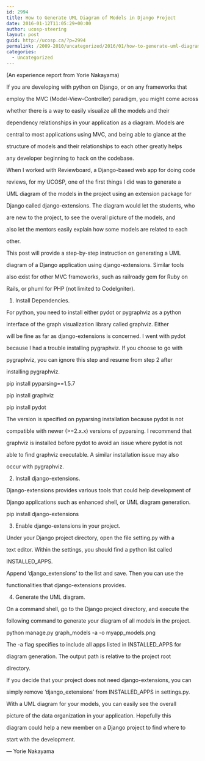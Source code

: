 ```yaml
---
id: 2994
title: How to Generate UML Diagram of Models in Django Project
date: 2016-01-12T11:05:29+00:00
author: ucosp-steering
layout: post
guid: http://ucosp.ca/?p=2994
permalink: /2009-2010/uncategorized/2016/01/how-to-generate-uml-diagram-of-models-in-django-project/
categories:
  - Uncategorized
---
```

(An experience report from Yorie Nakayama)

If you are developing with python on Django, or on any frameworks that
  
employ the MVC (Model-View-Controller) paradigm, you might come across
  
whether there is a way to easily visualize all the models and their
  
dependency relationships in your application as a diagram. Models are
  
central to most applications using MVC, and being able to glance at the
  
structure of models and their relationships to each other greatly helps
  
any developer beginning to hack on the codebase.

When I worked with Reviewboard, a Django-based web app for doing code
  
reviews, for my UCOSP, one of the first things I did was to generate a
  
UML diagram of the models in the project using an extension package for
  
Django called django-extensions. The diagram would let the students, who
  
are new to the project, to see the overall picture of the models, and
  
also let the mentors easily explain how some models are related to each
  
other.

This post will provide a step-by-step instruction on generating a UML
  
diagram of a Django application using django-extensions. Similar tools
  
also exist for other MVC frameworks, such as railroady gem for Ruby on
  
Rails, or phuml for PHP (not limited to CodeIgniter).

1. Install Dependencies.
  
For python, you need to install either pydot or pygraphviz as a python
  
interface of the graph visualization library called graphviz. Either
  
will be fine as far as django-extensions is concerned. I went with pydot
  
because I had a trouble installing pygraphviz. If you choose to go with
  
pygraphviz, you can ignore this step and resume from step 2 after
  
installing pygraphviz.

pip install pyparsing==1.5.7
  
pip install graphviz
  
pip install pydot

The version is specified on pyparsing installation because pydot is not
  
compatible with newer (>=2.x.x) versions of pyparsing. I recommend that
  
graphviz is installed before pydot to avoid an issue where pydot is not
  
able to find graphviz executable. A similar installation issue may also
  
occur with pygraphviz.

2. Install django-extensions.
  
Django-extensions provides various tools that could help development of
  
Django applications such as enhanced shell, or UML diagram generation.

pip install django-extensions

3. Enable django-extensions in your project.
  
Under your Django project directory, open the file setting.py with a
  
text editor. Within the settings, you should find a python list called
  
INSTALLED_APPS.
  
Append &#8216;django_extensions&#8217; to the list and save. Then you can use the
  
functionalities that django-extensions provides.

4. Generate the UML diagram.
  
On a command shell, go to the Django project directory, and execute the
  
following command to generate your diagram of all models in the project.

python manage.py graph\_models -a -o myapp\_models.png

The -a flag specifies to include all apps listed in INSTALLED_APPS for
  
diagram generation. The output path is relative to the project root
  
directory.
  
If you decide that your project does not need django-extensions, you can
  
simply remove &#8216;django\_extensions&#8217; from INSTALLED\_APPS in settings.py.

With a UML diagram for your models, you can easily see the overall
  
picture of the data organization in your application. Hopefully this
  
diagram could help a new member on a Django project to find where to
  
start with the development.

&#8212; Yorie Nakayama